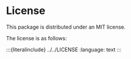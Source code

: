 # License

This package is distributed under an MIT license.

The license is as follows:


:::{literalinclude} ../../LICENSE
    :language: text
:::
